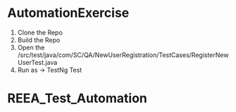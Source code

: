 # AutomationExercise
1. Clone the Repo
2. Build the Repo
3. Open the /src/test/java/com/SC/QA/NewUserRegistration/TestCases/RegisterNewUserTest.java
4. Run as -> TestNg Test
# REEA_Test_Automation

